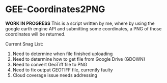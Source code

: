 # GEE-Coordinates2PNG
**WORK IN PROGRESS**
This is a script written by me, where by using the google earth engine API and submitting some coordinates, a PNG of those coordinates will be returned.


Current Snag List:
1. Need to determine when file finished uploading
2. Need to determine how to get file from Google Drive (GDOWN)
3. Need to convert GeoTiff file to PNG
4. Need to fix output GEOTIFF file, currently faulty
5. Cloud coverage issue needs addressing
